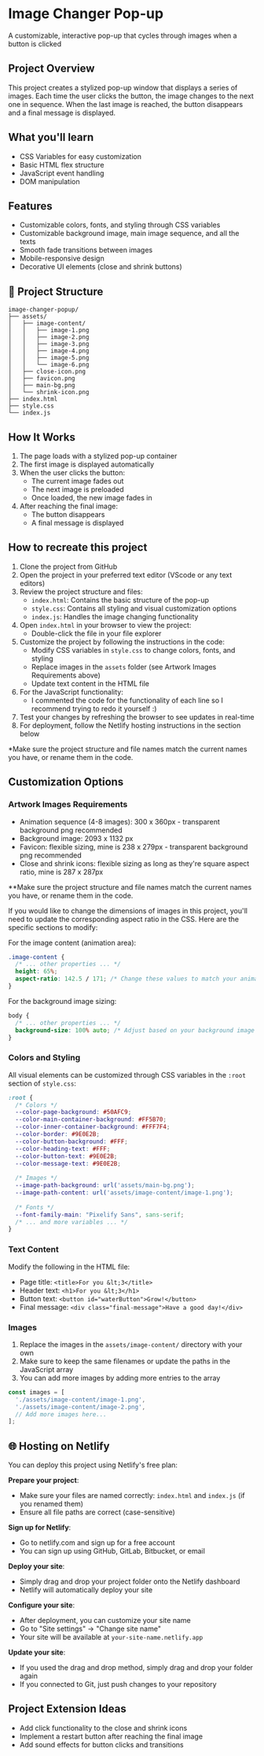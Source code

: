 # Image Changer Pop-up

A customizable, interactive pop-up that cycles through images when a button is clicked


## Project Overview

This project creates a stylized pop-up window that displays a series of images. Each time the user clicks the button, the image changes to the next one in sequence. When the last image is reached, the button disappears and a final message is displayed.

## What you'll learn

* CSS Variables for easy customization
* Basic HTML flex structure
* JavaScript event handling
* DOM manipulation

## Features

- Customizable colors, fonts, and styling through CSS variables
- Customizable background image, main image sequence, and all the texts 
- Smooth fade transitions between images
- Mobile-responsive design
- Decorative UI elements (close and shrink buttons)

## 📁 Project Structure

```
image-changer-popup/
├── assets/
│   ├── image-content/
│   │   ├── image-1.png
│   │   ├── image-2.png
│   │   ├── image-3.png
│   │   ├── image-4.png
│   │   ├── image-5.png
│   │   └── image-6.png
│   ├── close-icon.png
│   ├── favicon.png
│   ├── main-bg.png
│   └── shrink-icon.png
├── index.html
├── style.css
└── index.js
```

## How It Works

1. The page loads with a stylized pop-up container
2. The first image is displayed automatically
3. When the user clicks the button:
   - The current image fades out
   - The next image is preloaded
   - Once loaded, the new image fades in
4. After reaching the final image:
   - The button disappears
   - A final message is displayed
  
## How to recreate this project 
1. Clone the project from GitHub
2. Open the project in your preferred text editor (VScode or any text editors)
3. Review the project structure and files:
   - `index.html`: Contains the basic structure of the pop-up
   - `style.css`: Contains all styling and visual customization options
   - `index.js`: Handles the image changing functionality
4. Open `index.html` in your browser to view the project:
   - Double-click the file in your file explorer
5. Customize the project by following the instructions in the code:
   - Modify CSS variables in `style.css` to change colors, fonts, and styling
   - Replace images in the `assets` folder (see Artwork Images Requirements above)
   - Update text content in the HTML file
6. For the JavaScript functionality:
   - I commented the code for the functionality of each line so I recommend trying to redo it yourself :) 
7. Test your changes by refreshing the browser to see updates in real-time
8. For deployment, follow the Netlify hosting instructions in the section below

*Make sure the project structure and file names match the current names you have, or rename them in the code.

## Customization Options

### Artwork Images Requirements
- Animation sequence (4-8 images): 300 x 360px - transparent background png recommended
- Background image: 2093 x 1132 px
- Favicon: flexible sizing, mine is 238 x 279px - transparent background png recommended
- Close and shrink icons: flexible sizing as long as they're square aspect ratio, mine is 287 x 287px

**Make sure the project structure and file names match the current names you have, or rename them in the code.

If you would like to change the dimensions of images in this project, you'll need to update the corresponding aspect ratio in the CSS. Here are the specific sections to modify:

For the image content (animation area):
```css
.image-content {
  /* ... other properties ... */
  height: 65%;
  aspect-ratio: 142.5 / 171; /* Change these values to match your animation dimensions (300x360px) */
}
``` 

For the background image sizing:
```css
body {
  /* ... other properties ... */
  background-size: 100% auto; /* Adjust based on your background image dimensions (2093x1132px) */
}
```


### Colors and Styling

All visual elements can be customized through CSS variables in the `:root` section of `style.css`:

```css
:root {
  /* Colors */
  --color-page-background: #50AFC9;
  --color-main-container-background: #FF5B70;
  --color-inner-container-background: #FFF7F4;
  --color-border: #9E0E2B;
  --color-button-background: #FFF;
  --color-heading-text: #FFF;
  --color-button-text: #9E0E2B;
  --color-message-text: #9E0E2B;
  
  /* Images */
  --image-path-background: url('assets/main-bg.png');
  --image-path-content: url('assets/image-content/image-1.png');
  
  /* Fonts */
  --font-family-main: "Pixelify Sans", sans-serif;
  /* ... and more variables ... */
}
```

### Text Content

Modify the following in the HTML file:

- Page title: `<title>For you &lt;3</title>`
- Header text: `<h1>For you &lt;3</h1>`
- Button text: `<button id="waterButton">Grow!</button>`
- Final message: `<div class="final-message">Have a good day!</div>`

### Images

1. Replace the images in the `assets/image-content/` directory with your own
2. Make sure to keep the same filenames or update the paths in the JavaScript array
3. You can add more images by adding more entries to the array

```javascript
const images = [
  './assets/image-content/image-1.png',
  './assets/image-content/image-2.png',
  // Add more images here...
];
```

## 🌐 Hosting on Netlify

You can deploy this project using Netlify's free plan:

**Prepare your project**:
* Make sure your files are named correctly: `index.html` and `index.js` (if you renamed them)
* Ensure all file paths are correct (case-sensitive)

**Sign up for Netlify**:
* Go to netlify.com and sign up for a free account
* You can sign up using GitHub, GitLab, Bitbucket, or email

**Deploy your site**: 
* Simply drag and drop your project folder onto the Netlify dashboard
* Netlify will automatically deploy your site

**Configure your site**:
* After deployment, you can customize your site name
* Go to "Site settings" → "Change site name"
* Your site will be available at `your-site-name.netlify.app`

**Update your site**:
* If you used the drag and drop method, simply drag and drop your folder again
* If you connected to Git, just push changes to your repository

## Project Extension Ideas

- Add click functionality to the close and shrink icons
- Implement a restart button after reaching the final image
- Add sound effects for button clicks and transitions

